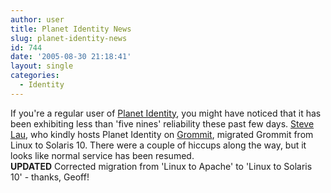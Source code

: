 ```yaml
---
author: user
title: Planet Identity News
slug: planet-identity-news
id: 744
date: '2005-08-30 21:18:41'
layout: single
categories:
  - Identity
---
```


If you're a regular user of [Planet Identity](http://planetidentity.org/), you might have noticed that it has been exhibiting less than 'five nines' reliability these past few days. [Steve Lau](http://whacked.net/), who kindly hosts Planet Identity on [Grommit](http://grommit.com), migrated Grommit from Linux to Solaris 10\. There were a couple of hiccups along the way, but it looks like normal service has been resumed.  
**UPDATED** Corrected migration from 'Linux to Apache' to 'Linux to Solaris 10' - thanks, Geoff!
